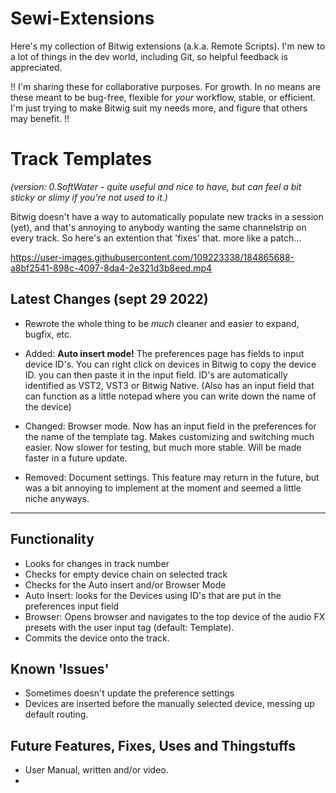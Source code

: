 # Sewi-Extensions
Here's my collection of Bitwig extensions (a.k.a. Remote Scripts).
I'm new to a lot of things in the dev world, including Git, so helpful feedback is appreciated.

!! I'm sharing these for collaborative purposes. For growth. 
In no means are these meant to be bug-free, flexible for *your* workflow, stable, or efficient. 
I'm just trying to make Bitwig suit my needs more, and figure that others may benefit. !!

# Track Templates
*(version: 0.SoftWater - quite useful and nice to have, but can feel a bit sticky or slimy if you're not used to it.)*

Bitwig doesn't have a way to automatically populate new tracks in a session (yet), and that's annoying to anybody wanting the same channelstrip on every track.
So here's an extention that 'fixes' that. more like a patch... 

https://user-images.githubusercontent.com/109223338/184865688-a8bf2541-898c-4097-8da4-2e321d3b8eed.mp4

## Latest Changes (sept 29 2022)
- Rewrote the whole thing to be _much_ cleaner and easier to expand, bugfix, etc.

- Added: **Auto insert mode!**
The preferences page has fields to input device ID's.
You can right click on devices in Bitwig to copy the device ID. you can then paste it in the input field.
ID's are automatically identified as VST2, VST3 or Bitwig Native. 
(Also has an input field that can function as a little notepad where you can write down the name of the device)

- Changed: Browser mode. 
Now has an input field in the preferences for the name of the template tag. Makes customizing and switching much easier. 
Now slower for testing, but much more stable. Will be made faster in a future update. 

- Removed: Document settings. 
This feature may return in the future, but was a bit annoying to implement at the moment and seemed a little niche anyways.

--------

## Functionality
- Looks for changes in track number
- Checks for empty device chain on selected track
- Checks for the Auto insert and/or Browser Mode
- Auto Insert: looks for the Devices using ID's that are put in the preferences input field
- Browser: Opens browser and navigates to the top device of the audio FX presets with the user input tag (default: Template). 
- Commits the device onto the track.

## Known 'Issues'
- Sometimes doesn't update the preference settings
- Devices are inserted before the manually selected device, messing up default routing. 

## Future Features, Fixes, Uses and Thingstuffs
- User Manual, written and/or video.
- 
